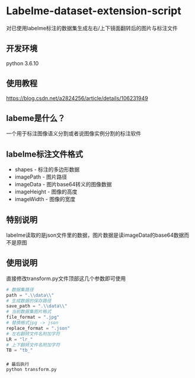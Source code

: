# Labelme-dataset-extension-script
对已使用labelme标注的数据集生成左右/上下镜面翻转后的图片与标注文件

## 开发环境
python 3.6.10

## 使用教程
https://blog.csdn.net/a2824256/article/details/106231949

## labeme是什么？
一个用于标注图像语义分割或者说图像实例分割的标注软件

## labelme标注文件格式
- shapes - 标注的多边形数据
- imagePath - 图片路径
- imageData - 图片base64转义的图像数据
- imageHeight - 图像的高度
- imageWidth - 图像的宽度

## 特别说明
labelme读取的是json文件里的数据，图片数据是读imageData的base64数据而不是原图

## 使用说明
直接修改transform.py文件顶部这几个参数即可使用
```python
# 数据集路径
path = ".\\data\\"
# 生成数据的保存路径
save_path = ".\\data\\"
# 当前数据集图片格式
file_format = ".jpg"
# 替换格式jpg -> json
replace_format = ".json"
# 左右翻转文件名附加字符
LR = "lr_"
# 上下翻转文件名附加字符
TB = "tb_"
```
####
```shell
# 最后执行
python transform.py
```

